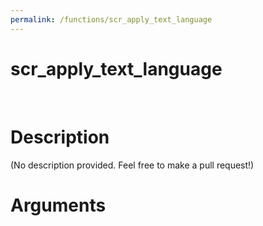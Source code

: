 ```yaml
---
permalink: /functions/scr_apply_text_language
---
```

# scr_apply_text_language  
&nbsp;  
# Description  
(No description provided. Feel free to make a pull request!) 
&nbsp;  
# Arguments


